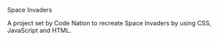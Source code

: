 Space Invaders

A project set by Code Nation to recreate Space Invaders by using CSS, JavaScript and HTML.

